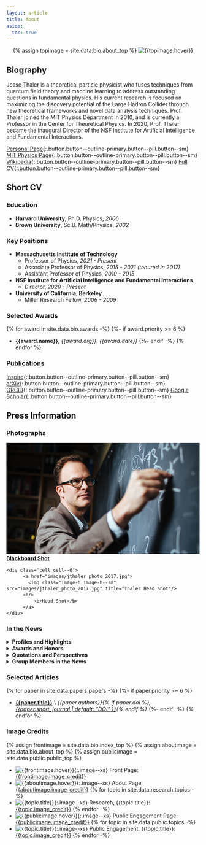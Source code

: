 ```yaml
---
layout: article
title: About
aside:
  toc: true
---
```


<center>
{% assign topimage = site.data.bio.about_top %}
<img class="image-h image-h--xl rounded" src="{{topimage.image}}" title="{{topimage.hover}}"/>
</center>

## Biography

Jesse Thaler is a theoretical particle physicist who fuses techniques from quantum field theory and machine learning to address outstanding questions in fundamental physics. His current research is focused on maximizing the discovery potential of the Large Hadron Collider through new theoretical frameworks and novel data analysis techniques. Prof. Thaler joined the MIT Physics Department in 2010, and is currently a Professor in the Center for Theoretical Physics. In 2020, Prof. Thaler became the inaugural Director of the NSF Institute for Artificial Intelligence and Fundamental Interactions.

[Personal Page](personal){:.button.button--outline-primary.button--pill.button--sm}
[MIT Physics Page](http://web.mit.edu/physics/people/faculty/thaler_jesse.html){:.button.button--outline-primary.button--pill.button--sm}
[Wikipedia](https://en.wikipedia.org/wiki/Jesse_Thaler){:.button.button--outline-primary.button--pill.button--sm}
[Full CV](cv){:.button.button--outline-primary.button--pill.button--sm}

## Short CV


### Education

  * **Harvard University**, Ph.D. Physics, *2006*
  * **Brown University**, Sc.B. Math/Physics, *2002*

### Key Positions

  * **Massachusetts Institute of Technology**
      * Professor of Physics, *2021 - Present*
      * Associate Professor of Physics, *2015 - 2021 (tenured in 2017)*
      * Assistant Professor of Physics, *2010 - 2015*
  * **NSF Institute for Artificial Intelligence and Fundamental Interactions**
      * Director, *2020 - Present*
  * **University of California, Berkeley**
      * Miller Research Fellow, *2006 - 2009*

<!--
### Affilations

{% for affiliation in site.data.bio.affiliations %}
  * **{{affiliation.name}}**
{%- endfor %}
-->

### Selected Awards

{% for award in site.data.bio.awards -%}
  {%- if award.priority >= 6 %}
  * **{{award.name}}**, *{{award.org}}*, *{{award.date}}*
  {%- endif -%}
{% endfor %}

### Publications

[Inspire](http://inspirehep.net/author/profile/Jesse.Thaler.1){:.button.button--outline-primary.button--pill.button--sm}
[arXiv](http://arxiv.org/a/thaler_j_1){:.button.button--outline-primary.button--pill.button--sm}
[ORCID](https://orcid.org/0000-0002-2406-8160){:.button.button--outline-primary.button--pill.button--sm}
[Google Scholar](https://scholar.google.com/citations?user=djDP5SMAAAAJ){:.button.button--outline-primary.button--pill.button--sm}


## Press Information

### Photographs

<div class="grid-container">
  <div class="grid grid--py-3">
    <div class="cell cell--6">
          <a href="images/jthaler_mit_spotlight.jpg">
            <img class="image-h image-h--sm" src="images//jthaler_mit_spotlight.jpg" title="Thaler Blackboard Shot"/>
          <br>
              <b>Blackboard Shot</b>
          </a>
    </div>
    
    <div class="cell cell--6">
          <a href="images/jthaler_photo_2017.jpg">
            <img class="image-h image-h--sm" src="images/jthaler_photo_2017.jpg" title="Thaler Head Shot"/>
          <br>
              <b>Head Shot</b>
          </a>
    </div>
  </div>
</div>


### In the News

<details markdown=1>
<summary><b>Profiles and Highlights</b></summary>

  * [DOE on Early Career](https://www.energy.gov/science/articles/jesse-thaler-then-and-now-2011-early-career-award-winner)
  * [ACM on IAIFI](https://cacm.acm.org/news/253847-using-ai-to-drill-down-in-physics/)
  * [New York Times on IAIFI](https://www.nytimes.com/2020/11/23/science/artificial-intelligence-ai-physics-theory.html)
  * [IAIFI Launch](https://news.mit.edu/2020/nsf-announces-mit-led-institute-artificial-intelligence-fundamental-interactions-0826)
    ([NSF](https://www.nsf.gov/news/special_reports/announcements/082620.jsp), [Harvard](https://www.news.harvard.edu/gazette/story/2020/08/harvard-a-partner-in-20-million-ai-institute/))
  * [Energy Mover's Distance](http://news.mit.edu/2019/new-physics-anomalous-particles-0726)
    ([Collider Blog](https://muon.wordpress.com/2019/02/24/miracles-when-you-use-the-right-metric/), [Ars Technica](https://arstechnica.com/science/2019/07/mit-physicists-social-networks-could-hold-the-key-to-finding-new-particles/), [Phys.org](https://phys.org/news/2019-08-metric-capture-similarity-collider-events.html))
  * [CTP@50](http://news.mit.edu/2018/mit-center-theoretical-physics-marks-50th-anniversary-symposium-looking-present-and-future-0328)
  * [2017 Faculty Profile](http://news.mit.edu/2017/faculty-profile-jesse-thaler-1107) ([MIT Front Page](http://spotlight.mit.edu/2017/chalkboard-theorist))
  * [CMS Open Data](http://news.mit.edu/2017/first-open-access-data-large-collider-subatomic-particle-patterns-0929)
  * [ABRACADABRA](http://news.mit.edu/2016/team-simulates-magnetar-seek-dark-matter-particle-1007)
  * [Miller Fellow Focus Article](http://www.jthaler.net/downloads/jthaler_MillerNewsletter.pdf)
</details>


<details markdown=1>
<summary><b>Awards and Honors</b></summary>

  * [APS Fellowship](https://news.mit.edu/2022/american-physical-society-fellows-1019)
  * [Simons Investigator](https://news.mit.edu/2022/three-mit-faculty-members-named-2022-simons-investigators-0624)
  * [QuantISED](http://news.mit.edu/2018/mit-center-theoretical-physics-professors-quantum-information-science-awards-1012)
  * [Promotion](http://news.mit.edu/2017/seven-mit-science-professors-granted-tenure-0628)
  * [Edgerton Award](http://news.mit.edu/2016/ribbeck-thale-edgerton-award-0420)
  * [Sloan Award](http://newsoffice.mit.edu/2013/six-mit-researchers-win-sloan-research-fellowships)
  * [PECASE Award](http://newsoffice.mit.edu/2012/pecase-winners-announced-0723)
  * [DOE Early Career Award](http://science.mit.edu/news/five-mit-receive-doe-early-career-research-grants)
</details>


<details markdown=1>
<summary><b>Quotations and Perspectives</b></summary>

  * [New Scientist on Symbolic Regression](https://www.newscientist.com/article/mg25634141-200-will-artificial-intelligence-ever-discover-new-laws-of-physics/)
  * [IEEE Spectrum on Machine Learning](https://spectrum.ieee.org/machine-learning-in-physics)
  * [Quanta Magazine on Axion Dark Matter](https://www.quantamagazine.org/a-hint-of-dark-matter-sends-physicists-looking-to-the-skies-20211019/)
  * [Facebook AI on Deep Networks](https://ai.facebook.com/blog/advancing-ai-theory-with-a-first-principles-understanding-of-deep-neural-networks/)
  * [The Tech on Flexible P/NR](https://thetech.com/2020/03/25/faculty-discuss-flexible-pnr)
  * [CERN on Fifth Forces](https://phys.org/news/2019-11-plot-thickens-hypothetical-x17-particle.html)
  * [Symmetry Magazine on Open Data](http://symmetrymagazine.org/article/with-open-data-scientists-share-their-work)
  * [CMS Open Data ML Release](https://cms.cern/news/cms-releases-open-data-machine-learning)
  * [Fermilab on Ml4Jets](https://news.fnal.gov/2018/11/scientists-meet-at-fermilab-to-discuss-machine-learning-for-jet-physics/)
  * [PNAS on Dark Matter](http://www.pnas.org/content/114/44/11557.full.pdf)
  * [Scientific American on Dark Matter](https://www.scientificamerican.com/article/in-the-dark-about-dark-matter/)
  * [Nature on Fifth Forces](https://www.nature.com/news/has-a-hungarian-physics-lab-found-a-fifth-force-of-nature-1.19957)
  * [Bloomberg on After Higgs](http://www.bloomberg.com/news/articles/2015-04-02/after-higgs-boson-what-physicists-are-looking-for-now)
  * [Wired Magazine on Higgs](http://www.wired.com/2015/01/higgs-discovery-hijack-attempt/)
  * [Seacoast Online on Particle Fever](http://www.seacoastonline.com/article/20140514/NEWS/405140373)
  * [Symmetry Magazine on Dark Matter](http://www.symmetrymagazine.org/article/november-2013/connecting-the-visible-universe-with-dark-matter)
  * [2012 Medford High School Visit](http://www.mhsmustangnews.com/2012/10/29/academic-news-mits-jesse-thaler-visits-mhs/)
</details>


<details markdown=1>
<summary><b>Group Members in the News</b></summary>

  * [Cari Cesarotti on Open Data](https://www.symmetrymagazine.org/article/with-open-data-scientists-share-their-work)
  * [Radha Mastandrea](http://news.mit.edu/2018/Radha-Mastandrea-student-1018)  ([Heising-Simons Fellowship](http://news.mit.edu/2018/paying-it-forward-fellowship-boosts-women-physics-0802))
  * [Kevin Zhou](http://news.mit.edu/2017/student-profile-kevin-zhou-0421)  ([Marshall Scholarship](http://news.mit.edu/2016/four-mit-students-marshall-scholars-1128))
</details>

### Selected Articles

{% for paper in site.data.papers.papers -%}
  {%- if paper.priority >= 6 %}
  * **[{{paper.title}}](https://arxiv.org/abs/{{paper.arxiv}})** \\
    *{{paper.authors}}{% if paper.doi %}, [{{paper.short_journal | default: "DOI" }}](https://doi.org/{{paper.doi}}){% endif %}*
  {%- endif -%}
{% endfor %}


### Image Credits

{% assign frontimage = site.data.bio.index_top %}
{% assign aboutimage = site.data.bio.about_top %}
{% assign publicimage = site.data.public.public_top %}

  * ![{{frontimage.hover}}]({{frontimage.image}}){:.image--xs} Front Page: [{{frontimage.image_credit}}](frontimage.image_url)
  * ![{{aboutimage.hover}}]({{aboutimage.image}}){:.image--xs} About Page: [{{aboutimage.image_credit}}](aboutimage.image_url)
{% for topic in site.data.research.topics -%}
  * ![{{topic.title}}]({{topic.image}}){:.image--xs} Research, {{topic.title}}: [{{topic.image_credit}}]({{topic.image_url}})
{% endfor -%}
  * ![{{publicimage.hover}}]({{publicimage.image}}){:.image--xs} Public Engagement Page: [{{publicimage.image_credit}}](publicimage.image_url)
{% for topic in site.data.public.topics -%}
  * ![{{topic.title}}]({{topic.image}}){:.image--xs} Public Engagement, {{topic.title}}: [{{topic.image_credit}}]({{topic.image_url}})
{% endfor -%}
